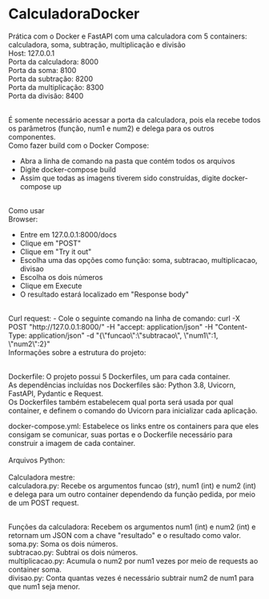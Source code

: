# CalculadoraDocker
Prática com o Docker e FastAPI com uma calculadora com 5 containers: calculadora, soma, subtração, multiplicação e divisão<br>
Host: 127.0.0.1<br>
Porta da calculadora: 8000<br>
Porta da soma: 8100<br>
Porta da subtração: 8200<br>
Porta da multiplicação: 8300<br>
Porta da divisão: 8400<br><br>

É somente necessário acessar a porta da calculadora, pois ela recebe todos os parâmetros (função, num1 e num2) e delega para os outros componentes.<br>
Como fazer build com o Docker Compose:
  - Abra a linha de comando na pasta que contém todos os arquivos
  - Digite docker-compose build
  - Assim que todas as imagens tiverem sido construídas, digite docker-compose up
<br>
Como usar<br>
Browser:
  
  - Entre em 127.0.0.1:8000/docs
  - Clique em "POST"
  - Clique em "Try it out"
  - Escolha uma das opções como função: soma, subtracao, multiplicacao, divisao
  - Escolha os dois números
  - Clique em Execute
  - O resultado estará localizado em "Response body"
<br>
Curl request:
  - Cole o seguinte comando na linha de comando: curl -X POST "http://127.0.0.1:8000/" -H "accept: application/json" -H "Content-Type: application/json" -d "{\"funcao\":\"subtracao\", \"num1\":1, \"num2\":2}"
<br>
Informações sobre a estrutura do projeto:<br><br>

Dockerfile: O projeto possui 5 Dockerfiles, um para cada container.<br>
As dependências incluídas nos Dockerfiles são: Python 3.8, Uvicorn, FastAPI, Pydantic e Request.<br>
Os Dockerfiles também estabelecem qual porta será usada por qual container, e definem o comando do Uvicorn para inicializar cada aplicação.<br>

docker-compose.yml: Estabelece os links entre os containers para que eles consigam se comunicar, suas portas e o Dockerfile necessário para construir a imagem de cada container.
<br><br>
Arquivos Python:
<br><br>
Calculadora mestre:<br>
calculadora.py: Recebe os argumentos funcao (str), num1 (int) e num2 (int) e delega para um outro container dependendo da função pedida, por meio de um POST request.<br><br>

Funções da calculadora: Recebem os argumentos num1 (int) e num2 (int) e retornam um JSON com a chave "resultado" e o resultado como valor.<br>
soma.py: Soma os dois números.<br>
subtracao.py: Subtrai os dois números.<br>
multiplicacao.py: Acumula o num2 por num1 vezes por meio de requests ao container soma.<br>
divisao.py: Conta quantas vezes é necessário subtrair num2 de num1 para que num1 seja menor.
